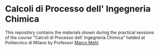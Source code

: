# Calcoli di Processo dell' Ingegneria Chimica

This repository contains the materials shown during the practical sessions of the course "Calcoli di Processo dell' Ingegneria Chimica" helded at Politecnico di Milano by Professor [Marco Mehl](http://creckmodeling.chem.polimi.it/menu-people/menu-people-faculty/menu-people-marco-mehl).